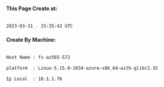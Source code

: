 
   
#### This Page Create at:

```bash

2023-03-31 - 15:35:42 UTC

```

#### Create By Machine:

```bash

Host Name : fv-az565-572

platform  : Linux-5.15.0-1034-azure-x86_64-with-glibc2.35

Ip Local  : 10.1.1.76

```

